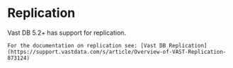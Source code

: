 # Replication

Vast DB 5.2+ has support for replication.

```{seealso}
For the documentation on replication see: [Vast DB Replication](https://support.vastdata.com/s/article/Overview-of-VAST-Replication-873124)
```